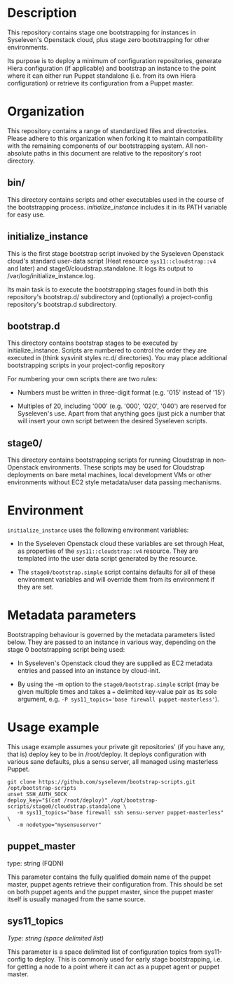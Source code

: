 Description
===========

This repository contains stage one bootstrapping for instances in Syseleven's
Openstack cloud, plus stage zero bootstrapping for other environments.

Its purpose is to deploy a minimum of configuration repositories, generate
Hiera configuration (if applicable) and bootstrap an instance to the point
where it can either run Puppet standalone (i.e. from its own Hiera
configuration) or retrieve its configuration from a Puppet master.

Organization
============

This repository contains a range of standardized files and directories. Please
adhere to this organization when forking it to maintain compatibility with the
remaining components of our bootstrapping system. All non-absolute paths in
this document are relative to the repository's root directory.

bin/
----

This directory contains scripts and other executables used in the course of the
bootstrapping process. *initialize_instance* includes it in its PATH variable
for easy use.

initialize_instance
-------------------

This is the first stage bootstrap script invoked by the Syseleven Openstack
cloud's standard user-data script (Heat resource `sys11::cloudstrap::v4` and
later) and stage0/cloudstrap.standalone. It logs its output to
/var/log/initialize_instance.log.

Its main task is to execute the bootstrapping stages found in both this
repository's bootstrap.d/ subdirectory and (optionally) a project-config
repository's bootstrap.d subdirectory.

bootstrap.d
---------

This directory contains bootstrap stages to be executed by initialize_instance.
Scripts are numbered to control the order they are executed in (think sysvinit
styles rc.d/ directories).  You may place additional bootstrapping scripts in
your project-config repository

For numbering your own scripts there are two rules: 

* Numbers must be written in three-digit format (e.g. '015' instead of '15')

* Multiples of 20, including '000' (e.g. '000', '020', '040') are reserved for
  Syseleven's use. Apart from that anything goes (just pick a number that will
  insert your own script between the desired Syseleven scripts.

stage0/
-------

This directory contains bootstrapping scripts for running Cloudstrap in
non-Openstack environments. These scripts may be used for Cloudstrap
deployments on bare metal machines, local development VMs or other environments
without EC2 style metadata/user data passing mechanisms.

Environment
===========

`initialize_instance` uses the following environment variables:

* In the Syseleven Openstack cloud these variables are set through Heat, as
  properties of the `sys11::cloudstrap::v4` resource. They are templated into
  the user data script generated by the resource.

* The `stage0/bootstrap.simple` script contains defaults for all of these
  environment variables and will override them from its environment if they are
  set.

Metadata parameters
===================

Bootstrapping behaviour is governed by the metadata parameters listed below.
They are passed to an instance in various way, depending on the stage 0
bootstrapping script being used:

* In Syseleven's Openstack cloud they are supplied as EC2 metadata entries and
  passed into an instance by cloud-init.

* By using the -m option to the `stage0/bootstrap.simple` script (may be given multiple
  times and takes a `=` delimited key-value pair as its sole argument, e.g. `-P
  sys11_topics='base firewall puppet-masterless'`).

Usage example
=============

This usage example assumes your private git repositories' (if you have any,
that is) deploy key to be in /root/deploy. It deploys configuration with
various sane defaults, plus a sensu server, all managed using masterless
Puppet.

```
git clone https://github.com/syseleven/bootstrap-scripts.git /opt/bootstrap-scripts
unset SSH_AUTH_SOCK
deploy_key="$(cat /root/deploy)" /opt/bootstrap-scripts/stage0/cloudstrap.standalone \
   -m sys11_topics="base firewall ssh sensu-server puppet-masterless" \
   -m nodetype="mysensuserver"
```


puppet_master
-------------

type: string (FQDN)

This parameter contains the fully qualified domain name of the puppet master,
puppet agents retrieve their configuration from. This should be set on both
puppet agents and the puppet master, since the puppet master itself is usually
managed from the same source.

sys11_topics
------------

*Type: string (space delimited list)*

This parameter is  a space delimited list of configuration topics from
sys11-config to deploy. This is commonly used for early stage bootstrapping,
i.e. for getting a node to a point where it can act as a puppet agent or puppet
master.

